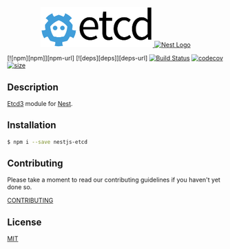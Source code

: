 <div align="center">
  <a href="https://etcd.io/">
    <img src="https://raw.githubusercontent.com/cncf/artwork/master/projects/etcd/horizontal/color/etcd-horizontal-color.png" alt="Etcd logo" width="260">
  </a>
  <a href="http://nestjs.com/" target="blank"><img src="https://nestjs.com/img/logo_text.svg" width="280" alt="Nest Logo" /></a>
</div>

[![npm][npm]][npm-url]
[![deps][deps]][deps-url]
[![Build Status](https://travis-ci.org/aleksandryackovlev/nestjs-etcd.svg?branch=master)](https://travis-ci.org/aleksandryackovlev/nestjs-etcd)
[![codecov](https://codecov.io/gh/aleksandryackovlev/nestjs-etcd/branch/master/graph/badge.svg)](https://codecov.io/gh/aleksandryackovlev/nestjs-etcd)
[![size](https://packagephobia.now.sh/badge?p=nestjs-etcd)](https://packagephobia.now.sh/result?p=nestjs-etcd)

## Description

[Etcd3](https://github.com/microsoft/etcd3) module for [Nest](https://github.com/nestjs/nest).

## Installation

```bash
$ npm i --save nestjs-etcd
```

## Contributing

Please take a moment to read our contributing guidelines if you haven't yet done so.

[CONTRIBUTING](./.github/CONTRIBUTING.md)

## License

[MIT](./LICENSE)
